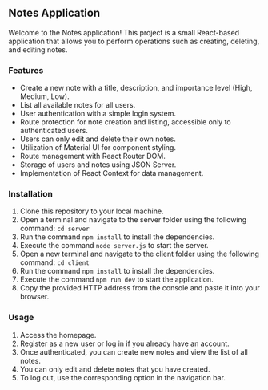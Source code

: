 ## Notes Application

Welcome to the Notes application! This project is a small React-based application that allows you to perform operations such as creating, deleting, and editing notes.

### Features

- Create a new note with a title, description, and importance level (High, Medium, Low).
- List all available notes for all users.
- User authentication with a simple login system.
- Route protection for note creation and listing, accessible only to authenticated users.
- Users can only edit and delete their own notes.
- Utilization of Material UI for component styling.
- Route management with React Router DOM.
- Storage of users and notes using JSON Server.
- Implementation of React Context for data management.

### Installation

1. Clone this repository to your local machine.
2. Open a terminal and navigate to the server folder using the following command: `cd server`
3. Run the command `npm install` to install the dependencies.
4. Execute the command `node server.js` to start the server.
5. Open a new terminal and navigate to the client folder using the following command: `cd client`
6. Run the command `npm install` to install the dependencies.
7. Execute the command `npm run dev` to start the application.
8. Copy the provided HTTP address from the console and paste it into your browser.

### Usage

1. Access the homepage.
2. Register as a new user or log in if you already have an account.
3. Once authenticated, you can create new notes and view the list of all notes.
4. You can only edit and delete notes that you have created.
5. To log out, use the corresponding option in the navigation bar.

